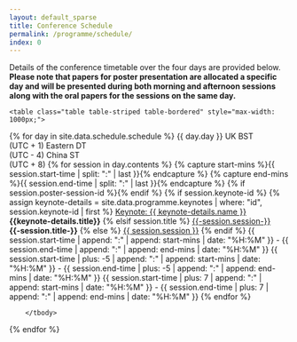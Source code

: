 ```yaml
---
layout: default_sparse
title: Conference Schedule
permalink: /programme/schedule/
index: 0
---
```


Details of the conference timetable over the four days are provided below. <strong>Please note that papers for poster presentation are allocated a specific day and will be presented during both morning and afternoon sessions along with the oral papers for the sessions on the same day.</strong>

<div class="row pl-2 pr-2 pt-2 pb-2 mx-auto justify-content-center">

	<table class="table table-striped table-bordered" style="max-width: 1000px;">
{% for day in site.data.schedule.schedule %}
	  	<thead class="thead-dark">
		  	<!--<tr><th scope="col" colspan="4">{{ day.day }}</th></tr>
		    <tr><th scope="col">Session</th>
		        <th scope="col">UK Time<br>(UTC + 1)</th>
		        <th scope="col">EDT Time<br>(UTC - 4)</th>
		        <th scope="col">CST Time<br>(UTC + 8)</th>
		    </tr>-->
		    <tr><th scope="col">{{ day.day }}</th>
		        <th scope="col" style="text-align: center;">UK BST<br>(UTC + 1)</th>
		        <th scope="col" style="text-align: center;">Eastern DT<br>(UTC - 4)</th>
		        <th scope="col" style="text-align: center;">China ST<br>(UTC + 8)</th>
		    </tr>
	    </thead>
        <tbody>
        	{% for session in day.contents %}
        		{% capture start-mins %}{{ session.start-time | split: ":" | last }}{% endcapture %}
        		{% capture end-mins %}{{ session.end-time | split: ":" | last }}{% endcapture %}
            <tr >
                <td><a class="anchor" id="session-id-{{session.session-id}}"></a>
                	{% if session.poster-session-id %}<a class="anchor" id="poster-session-id-{{session.poster-session-id}}"></a>{% endif %}
                	{% if session.keynote-id %}
                		{% assign keynote-details = site.data.programme.keynotes | where: "id", session.keynote-id | first %}
                		<a href="{{site.baseurl}}/programme/keynotes/#{{session.keynote-id}}">Keynote: {{ keynote-details.name }}</a><br><strong>{{keynote-details.title}}</strong>
                	{% elsif session.title %}
                		<a href="{{site.baseurl}}/programme/accepted-papers/#session-id-{{session.session-id}}">{{-session.session-}}</a><br><strong>{{-session.title-}}</strong>
                	{% else %}
                		<a href="{{site.baseurl}}/programme/accepted-papers/#session-id-{{session.session-id}}">{{ session.session }}</a>
                	{% endif %}
            	</td>
                <td style="text-align: center;">
                	{{ session.start-time | append: ":" | append: start-mins | date: "%H:%M" }} - 
                    {{ session.end-time   | append: ":" | append: end-mins | date: "%H:%M" }}</td>
                <td style="text-align: center;">
                	{{ session.start-time | plus: -5 | append: ":" | append: start-mins | date: "%H:%M" }} - 
                    {{ session.end-time   | plus: -5 | append: ":" | append: end-mins | date: "%H:%M" }}</td>
                <td style="text-align: center;">
                	{{ session.start-time | plus: 7 | append: ":" | append: start-mins | date: "%H:%M" }} - 
                    {{ session.end-time   | plus: 7 | append: ":" | append: end-mins | date: "%H:%M" }}</td>
            </tr>
            {% endfor %}
        </tbody>
        <tbody >
        	
        </tbody>
{% endfor %}
    </table>

</div>




